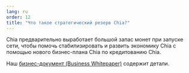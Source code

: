 ```yaml
---
lang: ru
order: 12
title: "Что такое стратегический резерв Chia?"
---
```


Chia предварительно выработает большой запас монет при запуске сети, чтобы помочь стабилизировать и развить экономику Chia с помощью нового бизнес-плана Chia по кредитованию Chia.

Наш [бизнес-документ (Business Whitepaper)](https://www.chia.net/assets/Chia-Business-Whitepaper-2021-02-09-v1.0.pdf) содержит детали.
